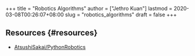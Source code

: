 +++
title = "Robotics Algorithms"
author = ["Jethro Kuan"]
lastmod = 2020-03-08T00:26:07+08:00
slug = "robotics_algorithms"
draft = false
+++

## Resources {#resources}

-   [AtsushiSakai/PythonRobotics](https://github.com/AtsushiSakai/PythonRobotics)
